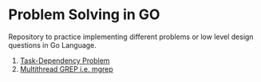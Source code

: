 # Problem Solving in GO

Repository to practice implementing different problems or low level design questions in Go Language.

1. [Task-Dependency Problem](./task)
2. [Multithread GREP i.e. mgrep](./mgrep)
